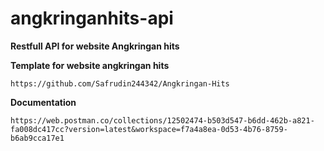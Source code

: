 # angkringanhits-api

**Restfull API for website Angkringan hits**

**Template for website angkringan hits**

```https://github.com/Safrudin244342/Angkringan-Hits ```

**Documentation**

```https://web.postman.co/collections/12502474-b503d547-b6dd-462b-a821-fa008dc417cc?version=latest&workspace=f7a4a8ea-0d53-4b76-8759-b6ab9cca17e1 ```
